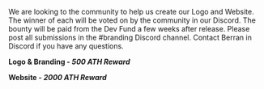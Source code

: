We are looking to the community to help us create our Logo and Website. The winner of each will be voted on by the community in our Discord. The bounty will be paid from the Dev Fund a few weeks after release. Please post all submissions in the #branding Discord channel. Contact Berran in Discord if you have any questions. 

**Logo & Branding - _500 ATH Reward_**

**Website - _2000 ATH Reward_**
